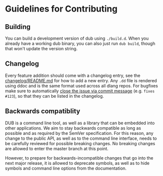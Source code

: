 # Guidelines for Contributing

## Building

You can build a development version of dub using `./build.d`.
When you already have a working dub binary, you can also just run `dub build`, though that won't update the version string.

## Changelog

Every feature addition should come with a changelog entry, see the [changelog/README.md](changelog/README.md) for how to add a new entry. Any `.dd` file is rendered using ddoc and is the same format used across all dlang repos.
For bugfixes make sure to automatically [close the issue via commit message](https://blog.github.com/2013-01-22-closing-issues-via-commit-messages/) (e.g. `fixes #123`), so that they can be listed in the changelog.

## Backwards compatiblity

DUB is a command line tool, as well as a library that can be embedded into other applications. We aim to stay backwards compatible as long as possible and as required by the SemVer specification. For this reason, any change to the public API, as well as to the command line interface, needs to be carefully reviewed for possible breaking changes. No breaking changes are allowed to enter the master branch at this point.

However, to prepare for backwards-incompatible changes that go into the next major release, it is allowed to deprecate symbols, as well as to hide symbols and command line options from the documentation.
